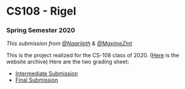 # CS108 - Rigel
### Spring Semester 2020
*This submission from [@Naarileth](https://github.com/Naarileth) & [@MaximeZmt](https://github.com/MaximeZmt)*

This is the project realized for the CS-108 class of 2020. ([Here](https://cs108.epfl.ch/archive/20/) is the website archive)
Here are the two grading sheet:
 - [Intermediate Submission](https://github.com/MaximeZmt/CS-108-Rigel/blob/master/IntermediateGradingSheet.pdf)
 - [Final Submission](https://github.com/MaximeZmt/CS-108-Rigel/blob/master/FinalGradingSheet.pdf)
